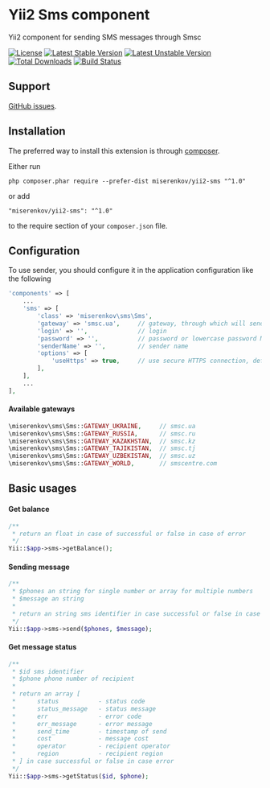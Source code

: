 # Yii2 Sms component
Yii2 component for sending SMS messages through Smsc

[![License](https://poser.pugx.org/miserenkov/yii2-sms/license)](https://packagist.org/packages/miserenkov/yii2-sms)
[![Latest Stable Version](https://poser.pugx.org/miserenkov/yii2-sms/v/stable)](https://packagist.org/packages/miserenkov/yii2-sms)
[![Latest Unstable Version](https://poser.pugx.org/miserenkov/yii2-sms/v/unstable)](https://packagist.org/packages/miserenkov/yii2-sms)
[![Total Downloads](https://poser.pugx.org/miserenkov/yii2-sms/downloads)](https://packagist.org/packages/miserenkov/yii2-sms)
[![Build Status](https://travis-ci.org/miserenkov/yii2-sms.svg?branch=master)](https://travis-ci.org/miserenkov/yii2-sms)

## Support

[GitHub issues](https://github.com/miserenkov/yii2-sms).


## Installation

The preferred way to install this extension is through [composer](http://getcomposer.org/download/).

Either run

```
php composer.phar require --prefer-dist miserenkov/yii2-sms "^1.0"
```

or add

```
"miserenkov/yii2-sms": "^1.0"
```

to the require section of your `composer.json` file.

## Configuration

To use sender, you should configure it in the application configuration like the following
```php
'components' => [
    ...
    'sms' => [
        'class' => 'miserenkov\sms\Sms',
        'gateway' => 'smsc.ua',     // gateway, through which will sending sms, default 'smsc.ua'
        'login' => '',              // login
        'password' => '',           // password or lowercase password MD5-hash
        'senderName' => '',         // sender name
        'options' => [
            'useHttps' => true,     // use secure HTTPS connection, default true
        ],
    ],
    ...
],
```
#### Available gateways
```php
\miserenkov\sms\Sms::GATEWAY_UKRAINE,     // smsc.ua
\miserenkov\sms\Sms::GATEWAY_RUSSIA,      // smsc.ru
\miserenkov\sms\Sms::GATEWAY_KAZAKHSTAN,  // smsc.kz
\miserenkov\sms\Sms::GATEWAY_TAJIKISTAN,  // smsc.tj
\miserenkov\sms\Sms::GATEWAY_UZBEKISTAN,  // smsc.uz
\miserenkov\sms\Sms::GATEWAY_WORLD,       // smscentre.com
```

## Basic usages

#### Get balance
```php
/**
 * return an float in case of successful or false in case of error 
 */
Yii::$app->sms->getBalance();
```

#### Sending message
```php
/**
 * $phones an string for single number or array for multiple numbers
 * $message an string
 *
 * return an string sms identifier in case successful or false in case error
 */
Yii::$app->sms->send($phones, $message);
```

#### Get message status
```php
/**
 * $id sms identifier
 * $phone phone number of recipient
 *
 * return an array [
 *      status           - status code
 *      status_message   - status message
 *      err              - error code
 *      err_message      - error message
 *      send_time        - timestamp of send
 *      cost             - message cost
 *      operator         - recipient operator
 *      region           - recipient region
 * ] in case successful or false in case error
 */
Yii::$app->sms->getStatus($id, $phone);
```